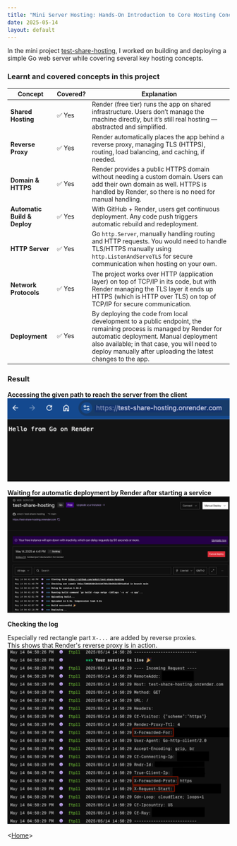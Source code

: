 ```yaml
---
title: "Mini Server Hosting: Hands-On Introduction to Core Hosting Concepts"
date: 2025-05-14
layout: default
---
```


In the mini project [test-share-hosting](https://github.com/snkzt/test-share-hosting), I worked on building and deploying a simple Go web server while covering several key hosting concepts.


### Learnt and covered concepts in this project

| **Concept**                  | **Covered?** | **Explanation** |
|------------------------------|--------------|-----------------|
| **Shared Hosting**            | ✅ Yes        | Render (free tier) runs the app on shared infrastructure. Users don’t manage the machine directly, but it’s still real hosting — abstracted and simplified. |
| **Reverse Proxy**             | ✅ Yes        | Render automatically places the app behind a reverse proxy, managing TLS (HTTPS), routing, load balancing, and caching, if needed. |
| **Domain & HTTPS**            | ✅ Yes        | Render provides a public HTTPS domain without needing a custom domain. Users can add their own domain as well. HTTPS is handled by Render, so there is no need for manual handling.|
| **Automatic Build & Deploy**  | ✅ Yes        | With GitHub + Render, users get continuous deployment. Any code push triggers automatic rebuild and redeployment. |
| **HTTP Server**               | ✅ Yes        | Go `http.Server`, manually handling routing and HTTP requests. You would need to handle TLS/HTTPS manually using `http.ListenAndServeTLS` for secure communication when hosting on your own.|
| **Network Protocols**         | ✅ Yes        | The project works over HTTP (application layer) on top of TCP/IP in its code, but with Render managing the TLS layer it ends up HTTPS (which is HTTP over TLS) on top of TCP/IP for secure communication. |
| **Deployment**                | ✅ Yes        | By deploying the code from local development to a public endpoint, the remaining process is managed by Render for automatic deployment. Manual deployment also available; in that case, you will need to deploy manually after uploading the latest changes to the app. |

### Result
**Accessing the given path to reach the server from the client**
![Client](/assets/images/client.png)


**Waiting for automatic deployment by Render after starting a service**
![Deployment](/assets/images/deployment.png)


**Checking the log**

Especially red rectangle part `X-...` are added by reverse proxies. <br>
This shows that Render's reverse proxy is in action.
![Logs](/assets/images/log.png)



<[Home](https://snkzt.github.io/)>